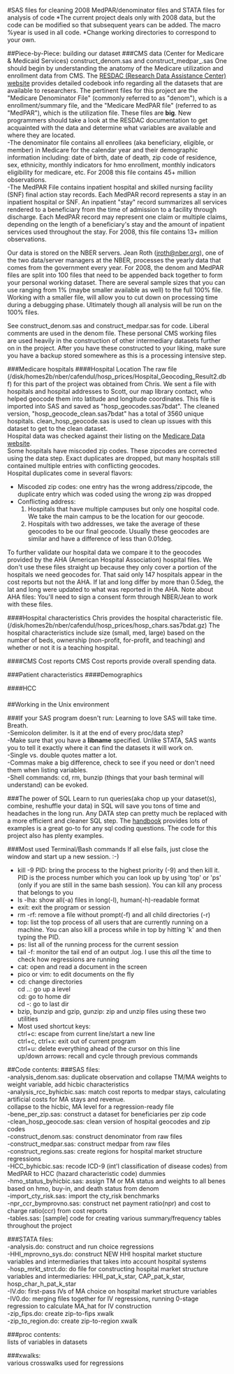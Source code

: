 #SAS files for cleaning 2008 MedPAR/denominator files and STATA files for analysis of code
*The current project deals only with 2008 data, but the code can be modified so that subsequent years can be added. The macro %year is used in all code.
*Change working directories to correspond to your own.

##Piece-by-Piece: building our dataset
###CMS data (Center for Medicare & Medicaid Services) construct\_denom\.sas and construct\_medpar\_.sas
One should begin by understanding the anatomy of the Medicare utilization and enrollment data from CMS. The [RESDAC (Research Data Assistance Center) website](http://www.resdac.org/ddvh/Index.asp) provides detailed codebook info regarding all the datasets that are available to researchers. The pertinent files for this project are the "Medicare Denominator File" (commonly referred to as "denom"), which is a enrollment/summary file, and the "Medicare MedPAR file" (referred to as "MedPAR"), which is the utilization file. These files are **big**. New programmers should take a look at the RESDAC documentation to get acquainted with the data and determine what variables are available and where they are located.  
-The denominator file contains all enrollees (aka beneficiary, eligible, or member) in Medicare for the calendar year and their demographic information including: date of birth, date of death, zip code of residence, sex, ethnicity, monthly indicators for hmo enrollment, monthly indicators eligibility for medicare, etc. For 2008 this file contains 45+ million observations.  
-The MedPAR File contains inpatient hospital and skilled nursing facility (SNF) final action stay records. Each MedPAR record represents a stay in an inpatient hospital or SNF. An inpatient "stay" record summarizes all services rendered to a beneficiary from the time of admission to a facility through discharge. Each MedPAR record may represent one claim or multiple claims, depending on the length of a beneficiary's stay and the amount of inpatient services used throughout the stay. For 2008, this file contains 13+ million observations.  

Our data is stored on the NBER servers. Jean Roth (jroth@nber.org), one of the two data/server managers at the NBER, processes the yearly data that comes from the government every year. For 2008, the denom and MedPAR files are split into 100 files that need to be appended back together to form your personal working dataset. There are several sample sizes that you can use ranging from 1% (maybe smaller available as well) to the full 100% file. Working with a smaller file, will allow you to cut down on processing time during a debugging phase. Ultimately though all analysis will be run on the 100% files.  

See construct\_denom.sas and construct\_medpar.sas for code. Liberal comments are used in the denom file. These personal CMS working files are used heavily in the construction of other intermediary datasets further on in the project. After you have these constructed to your liking, make sure you have a backup stored somewhere as this is a processing intensive step.  

###Medicare hospitals 
####Hospital Location
The raw file (/disk/homes2b/nber/cafendul/hosp_prices/Hospital_Geocoding_Result2.dbf) for this part of the project was obtained from Chris. We sent a file with hospitals and hospital addresses to Scott, our map library contact, who helped geocode them into latitude and longitude coordinates. This file is imported into SAS and saved as "hosp_geocodes.sas7bdat". The cleaned version, "hosp_geocode_clean.sas7bdat" has a total of 3560 unique hospitals.
clean\_hosp\_geocode.sas is used to clean up issues with this dataset to get to the clean dataset.  
Hospital data was checked against their listing on the [Medicare Data website](http://data.medicare.gov/dataset/Hospital-General-Information/v287-28n3).  
Some hospitals have miscoded zip codes. These zipcodes are corrected using the data step.
Exact duplicates are dropped, but many hospitals still contained multiple entries with conflicting geocodes.  
Hospital duplicates come in several flavors:  
- Miscoded zip codes: one entry has the wrong address/zipcode, the duplicate entry which was coded using the wrong zip was dropped  
- Conflicting address: 
	1) Hospitals that have multiple campuses but only one hospital code. We take the main campus to be the location for our geocode. 
	2) Hospitals with two addresses, we take the average of these geocodes to be our final geocode. Usually these geocodes are similar and have a difference of less than 0.01deg.

To further validate our hospital data we compare it to the geocodes provided by the AHA (American Hospital Association) hospital files. We don't use these files straight up because they only cover a portion of the hospitals we need geocodes for. That said only 147 hospitals appear in the cost reports but not the AHA. If lat and long differ by more than 0.5deg, the lat and long were updated to what was reported in the AHA. 
Note about AHA files: You'll need to sign a consent form through NBER/Jean to work with these files.  

####Hospital characteristics
Chris provides the hospital characteristic file. (/disk/homes2b/nber/cafendul/hosp_prices/hosp_chars.sas7bdat.gz)
The hospital characteristics include size (small, med, large) based on the number of beds, ownership (non-profit, for-profit, and teaching) and whether or not it is a teaching hospital.

####CMS Cost reports
CMS Cost reports provide overall spending data.

###Patient characteristics
####Demographics

####HCC

####

##Working in the Unix environment

###If your SAS program doesn't run:
Learning to love SAS will take time. Breath.  
-Semicolon delimiter. Is it at the end of every proc/data step?  
-Make sure that you have a **libname** specified. Unlike STATA, SAS wants you to tell it exactly where it can find the datasets it will work on.  
-Single vs. double quotes matter a lot.  
-Commas make a big difference, check to see if you need or don't need them when listing variables.  
-Shell commands: cd, rm, bunzip (things that your bash terminal will understand) can be evoked.  

###The power of SQL
Learn to run queries(aka chop up your dataset(s), combine, reshuffle your data) in SQL will save you tons of time and headaches in the long run. Any DATA step can pretty much be replaced with a more efficient and cleaner SQL step. The [handbook](http://support.sas.com/documentation/onlinedoc/91pdf/sasdoc_91/base_sqlproc_6992.pdf) provides lots of examples is a great go-to for any sql coding questions. The code for this project also has plenty examples.

###Most used Terminal/Bash commands
If all else fails, just close the window and start up a new session. :-)  
- kill -9 PID: bring the process to the highest priority (-9) and then kill it. PID is the process number which you can look up by using 'top' or 'ps' (only if you are still in the same bash session). You can kill any process that belongs to you  
- ls -lha: show all(-a) files in long(-l), human(-h)-readable format  
- exit: exit the program or session  
- rm -rf: remove a file without prompt(-f) and all child directories (-r)  
- top: list the top process of all users that are currently running on a machine. You can also kill a process while in top by hitting 'k' and then typing the PID.  
- ps: list all of the running process for the current session  
- tail -f: monitor the tail end of an output .log. I use this _all_ the time to check how regressions are running  
- cat: open and read a document in the screen  
- pico or vim: to edit documents on the fly  
- cd: change directories  
	cd ..: go up a level  
	cd: go to home dir  
	cd -: go to last dir  
- bzip, bunzip and gzip, gunzip: zip and unzip files using these two utilities  
- Most used shortcut keys:  
	ctrl+c: escape from current line/start a new line  
	ctrl+c, ctrl+x: exit out of current program  
	ctrl+u: delete everything ahead of the cursor on this line  
	up/down arrows: recall and cycle through previous commands  


##Code contents:
###SAS files:  
-analysis\_denom.sas: duplicate observation and collapse TM/MA weights to weight variable, add hicbic characteristics  
-analysis\_rcc\_byhicbic.sas: match cost reports to medpar stays, calculating artificial costs for MA stays and revenue.  
collapse to the hicbic, MA level for a regression-ready file  
-bene\_per\_zip.sas: construct a dataset for beneficiaries per zip code  
-clean\_hosp\_geocode.sas: clean version of hospital geocodes and zip codes  
-construct\_denom.sas: construct denominator from raw files  
-construct\_medpar.sas: construct medpar from raw files  
-construct\_regions.sas: create regions for hospital market structure regressions  
-HCC\_byhicbic.sas: recode ICD-9 (int'l classification of disease codes) from MedPAR to HCC (hazard characteristic code) dummies  
-hmo\_status\_byhicbic.sas: assign TM or MA status and weights to all benes based on hmo, buy-in, and death status from denom  
-import\_cty\_risk.sas: import the cty_risk benchmarks  
-npr\_ccr\_bymprovno.sas: construct net payment ratio(npr) and cost to charge ratio(ccr) from cost reports  
-tables.sas: [sample] code for creating various summary/frequency tables throughout the project  

###STATA files:  
-analysis.do: construct and run choice regressions  
-HHI\_mprovno\_sys.do: construct NEW HHI hospital market stucture variables and intermediaries that takes into account hospital systems  
-hosp\_mrkt\_strct.do: do file for constructing hospital market structure variables and intermediaries: HHI\_pat\_k\_star, CAP\_pat\_k\_star, hosp\_char\_h\_pat\_k\_star  
-IV.do: first-pass IVs of MA choice on hospital market structure variables  
-IV0.do: merging files together for IV regressions, running 0-stage regression to calculate MA_hat for IV construction  
-zip\_fips.do: create zip-to-fips xwalk  
-zip\_to\_region.do: create zip-to-region xwalk  

###proc contents:  
lists of variables in datasets

###xwalks:  
various crosswalks used for regressions